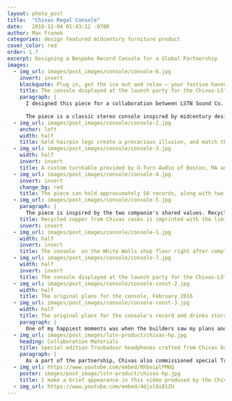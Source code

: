 ```yaml
---
layout: photo_post
title:  "Chivas Regal Console"
date:   2016-12-04 01:43:12 -0700
author: Max Fronek
categories: design featured midcentury furniture product
cover_color: red
order: 1.7
excerpt: Designing a Bespoke Record Console for a Global Partnership
images:
  - img_url: images/post_images/console/console-6.jpg
    invert: invert
    blockquote: Plug in, get the ice out and relax – your festive haven has arrived.<br /><br /><a title="The 10 Coolest Things in the World This Week&#58; LSTN Sound Co" href="https&#58;//www.gq-magazine.co.uk/article/nike-stranger-things-ferrari-leica">– GQ</a>
    title: The console displayed at the launch party for the Chivas-LSTN Partnership
    paragraph: | 
      I designed this piece for a collaboration between LSTN Sound Co. and Chivas Regal in 2016. They commissioned a statement piece to express the shared values of the companies&#58; classic craftsmanship paired with tasteful design. 
      
      The piece is a classic stereo console inspired by midcentury designers like Ray and Charles Eames, Finn Juhl, and more. Like LSTN's Troubadour headphones or a bottle of Chivas, it holds a timeless appeal and makes an immediate statement.
  - img_url: images/post_images/console/console-2.jpg
    anchor: left
    width: half
    title: Gold hairpin legs create a precarious illusion, and match the metal highlights elsewhere on the piece
  - img_url: images/post_images/console/console-3.jpg
    width: half
    invert: invert
    title: A custom turntable provided by U-Turn Audio of Boston, MA and made from the same Zebra wood as LSTN's audio products.
  - img_url: images/post_images/console/console-4.jpg
    invert: invert
    change_bg: red
    title: The piece can hold approximately 50 records, along with two bottles of spirits. A serving tray, two custom glasses from Apolis  and a pair of cask barrel Troubadours complete the kit.
  - img_url: images/post_images/console/console-5.jpg
    paragraph: |
      The piece is inspired by the two companie's shared values. Recycled copper from a former Chivas barrel is used for the nameplate and inspires the copper accents throughout the piece. Solid American walnut gives extra resonance to the custom-built speakers. Storage for up to 50 LP's, two bottles of Chivas, and a pair of Apolis-designed glasses complete the piece's functionality.
    title: Recycled copper from Chivas casks is imprinted with the limited edition number and collaboration lockup.
    invert: invert
  - img_url: images/post_images/console/console-1.jpg
    width: half
    invert: invert
    title: The console  on the White Walls shop floor right after completion. Santa Clarita, CA 2016
  - img_url: images/post_images/console/console-7.jpg
    width: half
    invert: invert
    title: The console displayed at the launch party for the Chivas-LSTN Partnership
  - img_url: images/post_images/console/console-const-2.jpg
    width: half
    title: The original plans for the console, February 2016
  - img_url: images/post_images/console/console-const-3.jpg
    width: half
    title: The original plans for the console's record and drinks storage, February 2016
    paragraph: |
      One of my happiest moments was when the builders saw my plans and said they could get straight to work–no changes or modifications would be needed. The team at <a href="https://whitewallsfab.com/" title="White Walls Fab in Santa Clarita, CA" target="_blank">White Walls Fabrication</a> took the console from paper to reality, and Brian, Tyler, Jordan, and everyone else deserve a huge thanks. This console would not exist without them.
  - img_url: images/post_images/lstn-product/chivas-hp.jpg 
    heading: Collaboration Materials
    title: Special edition Troubadour headphones crafted from Chivas barrels    
    paragraph: |
      As a part of the partnership, Chivas also commissioned special Troubadour headphones crafted from recycled whiskey casks. Using a burgundy leather and leaving the natural finish of the wood bare, they leave a lasting and distinct impression—just like Chivas. Video content, press pieces, and a launch party were all held to celebrate and promote the partnership. The best part of all? Funds were raised to sponsor a hearing missions in the Dominican Republic where over a thousand people were given hearing aids.  
  - img_url: https://www.youtube.com/embed/RhboiplPM6Q
    poster: images/post_image/lstn-product/chivas-hp.jpg 
    title: I make a brief appearance in this video produced by the Chivas team to promote the partnership
  - img_url: https://www.youtube.com/embed/4djulOi81ZU
---
```



